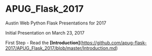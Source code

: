 # APUG_Flask_2017
Austin Web Python Flask Presentations for 2017

Initial Presentation on March 23, 2017

First Step - Read the 
**[Introduction]**(https://github.com/apug-flask-2017/APUG_Flask_2017/blob/master/Introduction.md)



